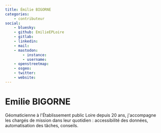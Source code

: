 ```yaml
---
title: Émilie BIGORNE
categories:
    - contributeur
social:
    - bluesky:
    - github: EmilieEPLoire
    - gitlab:
    - linkedin:
    - mail:
    - mastodon:
        - instance:
        - username:
    - openstreetmap:
    - osgeo:
    - twitter:
    - website:
---
```


# Emilie BIGORNE

<!-- --8<-- [start:author-sign-block] -->
Géomaticienne à l'Établissement public Loire depuis 20 ans, j'accompagne les chargés de mission dans leur quotidien : accessibilité des données, automatisation des tâches, conseils.
<!-- --8<-- [end:author-sign-block] -->

